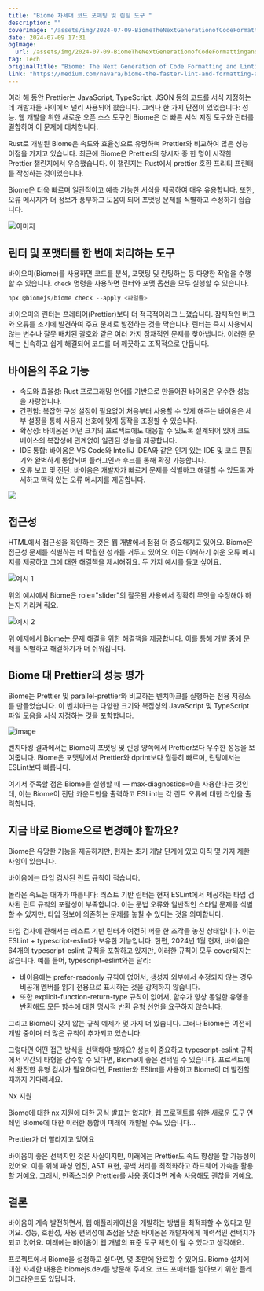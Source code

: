 ```yaml
---
title: "Biome 차세대 코드 포매팅 및 린팅 도구 "
description: ""
coverImage: "/assets/img/2024-07-09-BiomeTheNextGenerationofCodeFormattingandLinting_0.png"
date: 2024-07-09 17:31
ogImage:
  url: /assets/img/2024-07-09-BiomeTheNextGenerationofCodeFormattingandLinting_0.png
tag: Tech
originalTitle: "Biome: The Next Generation of Code Formatting and Linting"
link: "https://medium.com/navara/biome-the-faster-lint-and-formatting-alternative-to-prettier-12fcf8b122b9"
---
```


여러 해 동안 Prettier는 JavaScript, TypeScript, JSON 등의 코드를 서식 지정하는 데 개발자들 사이에서 널리 사용되어 왔습니다. 그러나 한 가지 단점이 있었습니다: 성능. 웹 개발을 위한 새로운 오픈 소스 도구인 Biome은 더 빠른 서식 지정 도구와 린터를 결합하여 이 문제에 대처합니다.

Rust로 개발된 Biome은 속도와 효율성으로 유명하며 Prettier와 비교하여 많은 성능 이점을 가지고 있습니다. 최근에 Biome은 Prettier의 창시자 중 한 명이 시작한 Prettier 챌린지에서 우승했습니다. 이 챌린지는 Rust에서 prettier 호환 프리티 프린터를 작성하는 것이었습니다.

Biome은 더욱 빠르며 일관적이고 예측 가능한 서식을 제공하여 매우 유용합니다. 또한, 오류 메시지가 더 정보가 풍부하고 도움이 되어 포맷팅 문제를 식별하고 수정하기 쉽습니다.

![이미지](/assets/img/2024-07-09-BiomeTheNextGenerationofCodeFormattingandLinting_0.png)

<div class="content-ad"></div>

## 린터 및 포맷터를 한 번에 처리하는 도구

바이오미(Biome)를 사용하면 코드를 분석, 포맷팅 및 린팅하는 등 다양한 작업을 수행할 수 있습니다. `check` 명령을 사용하면 린터와 포맷 옵션을 모두 실행할 수 있습니다.

```js
npx @biomejs/biome check --apply <파일들>
```

바이오미의 린터는 프레티어(Prettier)보다 더 적극적이라고 느꼈습니다. 잠재적인 버그와 오류를 조기에 발견하여 주요 문제로 발전하는 것을 막습니다. 린터는 즉시 사용되지 않는 변수나 잘못 배치된 괄호와 같은 여러 가지 잠재적인 문제를 찾아냅니다. 이러한 문제는 신속하고 쉽게 해결되어 코드를 더 깨끗하고 조직적으로 만듭니다.

<div class="content-ad"></div>

## 바이옴의 주요 기능

- 속도와 효율성: Rust 프로그래밍 언어를 기반으로 만들어진 바이옴은 우수한 성능을 자랑합니다.
- 간편함: 복잡한 구성 설정이 필요없어 처음부터 사용할 수 있게 해주는 바이옴은 세부 설정을 통해 사용자 선호에 맞게 동작을 조정할 수 있습니다.
- 확장성: 바이옴은 어떤 크기의 프로젝트에도 대응할 수 있도록 설계되어 있어 코드 베이스의 복잡성에 관계없이 일관된 성능을 제공합니다.
- IDE 통합: 바이옴은 VS Code와 IntelliJ IDEA와 같은 인기 있는 IDE 및 코드 편집기와 완벽하게 통합되며 플러그인과 후크를 통해 확장 가능합니다.
- 오류 보고 및 진단: 바이옴은 개발자가 빠르게 문제를 식별하고 해결할 수 있도록 자세하고 맥락 있는 오류 메시지를 제공합니다.

![](/assets/img/2024-07-09-BiomeTheNextGenerationofCodeFormattingandLinting_1.png)

## 접근성

<div class="content-ad"></div>

HTML에서 접근성을 확인하는 것은 웹 개발에서 점점 더 중요해지고 있어요. Biome은 접근성 문제를 식별하는 데 탁월한 성과를 거두고 있어요. 이는 이해하기 쉬운 오류 메시지를 제공하고 그에 대한 해결책을 제시해줘요. 두 가지 예시를 들고 싶어요.

![예시 1](/assets/img/2024-07-09-BiomeTheNextGenerationofCodeFormattingandLinting_2.png)

위의 예시에서 Biome은 role="slider"의 잘못된 사용에서 정확히 무엇을 수정해야 하는지 가리켜 줘요.

![예시 2](/assets/img/2024-07-09-BiomeTheNextGenerationofCodeFormattingandLinting_3.png)

<div class="content-ad"></div>

위 예제에서 Biome는 문제 해결을 위한 해결책을 제공합니다. 이를 통해 개발 중에 문제를 식별하고 해결하기가 더 쉬워집니다.

## Biome 대 Prettier의 성능 평가

Biome는 Prettier 및 parallel-prettier와 비교하는 벤치마크를 실행하는 전용 저장소를 만들었습니다. 이 벤치마크는 다양한 크기와 복잡성의 JavaScript 및 TypeScript 파일 모음을 서식 지정하는 것을 포함합니다.

![image](/assets/img/2024-07-09-BiomeTheNextGenerationofCodeFormattingandLinting_4.png)

<div class="content-ad"></div>

벤치마킹 결과에서는 Biome이 포맷팅 및 린팅 양쪽에서 Prettier보다 우수한 성능을 보여줍니다. Biome은 포맷팅에서 Prettier와 dprint보다 월등히 빠르며, 린팅에서는 ESLint보다 빠릅니다.

여기서 주목할 점은 Biome을 실행할 때 — max-diagnostics=0을 사용한다는 것인데, 이는 Biome이 진단 카운트만을 출력하고 ESLint는 각 린트 오류에 대한 라인을 출력합니다.

## 지금 바로 Biome으로 변경해야 할까요?

Biome은 유망한 기능을 제공하지만, 현재는 초기 개발 단계에 있고 아직 몇 가지 제한 사항이 있습니다.

<div class="content-ad"></div>

바이옴에는 타입 검사된 린트 규칙이 적습니다.

놀라운 속도는 대가가 따릅니다: 러스트 기반 린터는 현재 ESLint에서 제공하는 타입 검사된 린트 규칙의 포괄성이 부족합니다. 이는 문법 오류와 일반적인 스타일 문제를 식별할 수 있지만, 타입 정보에 의존하는 문제를 놓칠 수 있다는 것을 의미합니다.

타입 검사에 관해서는 러스트 기반 린터가 여전히 퍼즐 한 조각을 놓친 상태입니다. 이는 ESLint + typescript-eslint가 보유한 기능입니다. 한편, 2024년 1월 현재, 바이옴은 64개의 typescript-eslint 규칙을 포함하고 있지만, 이러한 규칙이 모두 cover되지는 않습니다. 예를 들어, typescript-eslint와는 달리:

- 바이옴에는 prefer-readonly 규칙이 없어서, 생성자 외부에서 수정되지 않는 경우 비공개 멤버를 읽기 전용으로 표시하는 것을 강제하지 않습니다.
- 또한 explicit-function-return-type 규칙이 없어서, 함수가 항상 동일한 유형을 반환해도 모든 함수에 대한 명시적 반환 유형 선언을 요구하지 않습니다.

<div class="content-ad"></div>

그리고 Biome이 갖지 않는 규칙 예제가 몇 가지 더 있습니다. 그러나 Biome은 여전히 개발 중이며 더 많은 규칙이 추가되고 있습니다.

그렇다면 어떤 접근 방식을 선택해야 할까요? 성능이 중요하고 typescript-eslint 규칙에서 약간의 타형을 감수할 수 있다면, Biome이 좋은 선택일 수 있습니다. 프로젝트에서 완전한 유형 검사가 필요하다면, Prettier와 ESlint를 사용하고 Biome이 더 발전할 때까지 기다리세요.

Nx 지원

Biome에 대한 nx 지원에 대한 공식 발표는 없지만, 웹 프로젝트를 위한 새로운 도구 연쇄인 Biome에 대한 이러한 통합이 미래에 개발될 수도 있습니다...

<div class="content-ad"></div>

Prettier가 더 빨라지고 있어요

바이옴이 좋은 선택지인 것은 사실이지만, 미래에는 Prettier도 속도 향상을 할 가능성이 있어요. 이를 위해 파싱 엔진, AST 표현, 공백 처리를 최적화하고 하드웨어 가속을 활용할 거예요. 그래서, 만족스러운 Prettier를 사용 중이라면 계속 사용해도 괜찮을 거예요.

## 결론

바이옴이 계속 발전하면서, 웹 애플리케이션을 개발하는 방법을 최적화할 수 있다고 믿어요. 성능, 호환성, 사용 편의성에 초점을 맞춘 바이옴은 개발자에게 매력적인 선택지가 되고 있어요. 미래에는 바이옴이 웹 개발의 표준 도구 체인이 될 수 있다고 생각해요.

<div class="content-ad"></div>

프로젝트에서 Biome을 설정하고 싶다면, 몇 초만에 완료할 수 있어요. Biome 설치에 대한 자세한 내용은 biomejs.dev를 방문해 주세요. 코드 포매터를 알아보기 위한 플레이그라운드도 있답니다.
